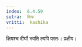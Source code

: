 ```yaml
---
index:  6.4.59
sutra:  क्षियः
vritti:  kashika 
---
```


क्षियश्च दीर्घो भवति ल्यपि परतः। प्रक्षीय।

